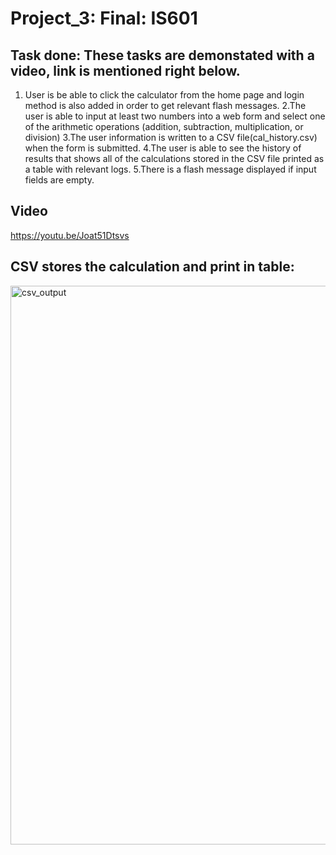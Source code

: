 # Project_3: Final: IS601
## Task done: These tasks are demonstated with a video, link is mentioned right below.
1. User is be able to click the calculator from the home page and login method is also added in order to get relevant flash messages.
2.The user is able to input at least two numbers into a web form and select one of the arithmetic operations (addition, subtraction, multiplication, or division)
3.The user information is written to a CSV file(cal_history.csv) when the form is submitted.
4.The user is able to see the history of  results  that shows all of the calculations stored in the CSV file printed as a table with relevant logs.
5.There is a flash message displayed if input fields are empty.

## Video
https://youtu.be/Joat51Dtsvs

## CSV stores the calculation and print in table:
<img width="894" alt="csv_output" src="https://user-images.githubusercontent.com/90499269/146449671-de864b8d-5e3c-469b-a17e-9dc06ae753b3.png">



